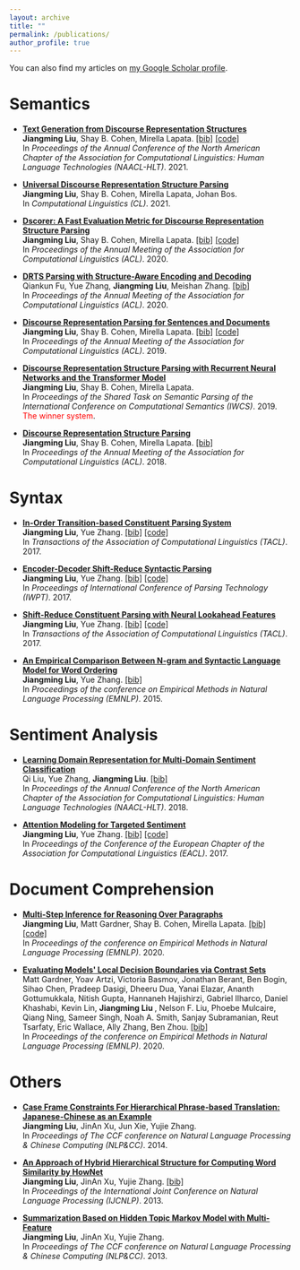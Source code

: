 ```yaml
---
layout: archive
title: ""
permalink: /publications/
author_profile: true
---
```


You can also find my articles on <a href="https://scholar.google.com/citations?user=8kOZVRsAAAAJ&hl=en">my Google Scholar profile</a>.

Semantics
=====


* <a href="https://www.aclweb.org/anthology/2021.naacl-main.35.pdf"><b>Text Generation from Discourse Representation Structures</b></a> <br/>
<strong>Jiangming Liu</strong>, Shay B. Cohen, Mirella Lapata. <a href="https://www.aclweb.org/anthology/2021.naacl-main.35.bib">[bib]</a> <a href="https://github.com/LeonCrashCode/Discourse-Representation-Tree-Structure/tree/main/gmb/DRS-to-text">[code]</a> </br> 
In <em>Proceedings of the Annual Conference of the North American Chapter of the Association for Computational Linguistics: Human Language Technologies (NAACL-HLT)</em>. 2021.

* <a href="https://direct.mit.edu/coli/article/doi/10.1162/coli_a_00406/98515/Universal-Discourse-Representation-Structure"> <b>Universal Discourse Representation Structure Parsing</b></a> <br/> 
<strong>Jiangming Liu</strong>, Shay B. Cohen, Mirella Lapata, Johan Bos. <br/>
In <em>Computational Linguistics (CL)</em>. 2021.

* <a href="https://www.aclweb.org/anthology/2020.acl-main.416.pdf"><b>Dscorer: A Fast Evaluation Metric for Discourse Representation Structure Parsing</b></a> <br/>
<strong>Jiangming Liu</strong>, Shay B. Cohen, Mirella Lapata. <a href="https://www.aclweb.org/anthology/2020.acl-main.416.bib">[bib]</a> <a href="https://github.com/LeonCrashCode/DRSScorer">[code]</a> <br/>
In <em>Proceedings of the Annual Meeting of the Association for Computational Linguistics (ACL)</em>. 2020.
	
* <a href="https://www.aclweb.org/anthology/2020.acl-main.416.pdf"><b>DRTS Parsing with Structure-Aware Encoding and Decoding</b></a> <br/>
Qiankun Fu, Yue Zhang, <strong>Jiangming Liu</strong>, Meishan Zhang. <a href="https://www.aclweb.org/anthology/2020.acl-main.609.bib">[bib]</a><br/>
In <em>Proceedings of the Annual Meeting of the Association for Computational Linguistics (ACL)</em>. 2020.

* <a href="https://www.aclweb.org/anthology/P19-1629.pdf"><b>Discourse Representation Parsing for Sentences and Documents</b></a><br/>
<strong>Jiangming Liu</strong>, Shay B. Cohen, Mirella Lapata. <a href="https://www.aclweb.org/anthology/P19-1629.bib">[bib]</a> <a href="https://github.com/LeonCrashCode/TreeDRSparsing/tree/bs_sattn_drssup">[code]</a><br/>
In <em>Proceedings of the Annual Meeting of the Association for Computational Linguistics (ACL)</em>. 2019.

* <a href="https://www.aclweb.org/anthology/W19-1203"><b>Discourse Representation Structure Parsing with Recurrent Neural Networks and the Transformer Model</b></a><br/>
<strong>Jiangming Liu</strong>, Shay B. Cohen, Mirella Lapata.<br/>
In <em>Proceedings of the Shared Task on Semantic Parsing of the International Conference on Computational Semantics (IWCS)</em>. 2019. <span style="color:red">The winner system</span>.

* <a href="http://aclweb.org/anthology/P18-1040"><b>Discourse Representation Structure Parsing</b></a><br/>
<strong>Jiangming Liu</strong>, Shay B. Cohen, Mirella Lapata. <a href="https://aclanthology.coli.uni-saarland.de/papers/P18-1040/p18-1040.bib">[bib]</a> <br/>
In <em>Proceedings of the Annual Meeting of the Association for Computational Linguistics (ACL)</em>. 2018.


Syntax
=====

* <a href="https://www.aclweb.org/anthology/Q17-1029"><b>In-Order Transition-based Constituent Parsing System</b></a> <br/>
<strong>Jiangming Liu</strong>, Yue Zhang. <a href="https://www.aclweb.org/anthology/papers/Q/Q17/Q17-1029.bib">[bib]</a> <a href="https://github.com/LeonCrashCode/InOrderParser">[code]</a> <br/>
In <em>Transactions of the Association of Computational Linguistics (TACL)</em>. 2017.

* <a href="https://www.aclweb.org/anthology/W17-6315"><b>Encoder-Decoder Shift-Reduce Syntactic Parsing</b></a> <br/>
<strong>Jiangming Liu</strong>, Yue Zhang. <a href="https://www.aclweb.org/anthology/papers/W/W17/W17-6315.bib">[bib]</a> <a href="https://github.com/LeonCrashCode/Encoder-Decoder-Parser">[code]</a><br/>
In <em>Proceedings of International Conference of Parsing Technology (IWPT)</em>. 2017.

* <a href="https://www.aclweb.org/anthology/Q17-1004"><b>Shift-Reduce Constituent Parsing with Neural Lookahead Features</b></a> <br/>
<strong>Jiangming Liu</strong>, Yue Zhang. <a href="https://www.aclweb.org/anthology/papers/Q/Q17/Q17-1004.bib">[bib]</a> <a href="https://github.com/LeonCrashCode/LookAheadFeature">[code]</a><br/>
In <em>Transactions of the Association of Computational Linguistics (TACL)</em>. 2017.

* <a href="https://www.aclweb.org/anthology/D15-1043"><b>An Empirical Comparison Between N-gram and Syntactic Language Model for Word Ordering</b></a> <br/>
<strong>Jiangming Liu</strong>, Yue Zhang. <a href="https://www.aclweb.org/anthology/papers/D/D15/D15-1043.bib">[bib]</a><br/>
In <em>Proceedings of the conference on Empirical Methods in Natural Language Processing (EMNLP)</em>. 2015.

Sentiment Analysis
=====

* <a href="http://aclweb.org/anthology/N18-1050"><b>Learning Domain Representation for Multi-Domain Sentiment Classification</b></a> <br/>
Qi Liu, Yue Zhang, <strong>Jiangming Liu</strong>. <a href="https://aclanthology.coli.uni-saarland.de/papers/N18-1050/n18-1050.bib">[bib]</a> <br/>
In <em>Proceedings of the Annual Conference of the North American Chapter of the Association for Computational Linguistics: Human Language Technologies (NAACL-HLT)</em>. 2018.

* <a href="https://www.aclweb.org/anthology/E17-2091"><b>Attention Modeling for Targeted Sentiment</b></a> <br/>
<strong>Jiangming Liu</strong>, Yue Zhang. <a href="https://www.aclweb.org/anthology/papers/E/E17/E17-2091.bib">[bib]</a> <a href="https://github.com/LeonCrashCode/AttentionTargetSentiment">[code]</a><br/>
In <em>Proceedings of the Conference of the European Chapter of the Association for Computational Linguistics (EACL)</em>. 2017.

Document Comprehension
=====

* <a href="https://www.aclweb.org/anthology/2020.emnlp-main.245/"><b>Multi-Step Inference for Reasoning Over Paragraphs</b></a> <br/>
<strong>Jiangming Liu</strong>, Matt Gardner, Shay B. Cohen, Mirella Lapata. <a href="https://www.aclweb.org/anthology/2020.emnlp-main.245.bib">[bib]</a> <a href="https://github.com/LeonCrashCode/allennlp/tree/transf-exp1">[code]</a> <br/>
In <em>Proceedings of the conference on Empirical Methods in Natural Language Processing (EMNLP)</em>. 2020.

* <a href="https://www.aclweb.org/anthology/2020.findings-emnlp.117/"><b>Evaluating Models' Local Decision Boundaries via Contrast Sets</b></a> <br/>
Matt Gardner, Yoav Artzi, Victoria Basmov, Jonathan Berant, Ben Bogin, Sihao Chen, Pradeep Dasigi, Dheeru Dua, Yanai Elazar, Ananth Gottumukkala, Nitish Gupta, Hannaneh Hajishirzi, Gabriel Ilharco, Daniel Khashabi, Kevin Lin, <strong> Jiangming Liu </strong>, Nelson F. Liu, Phoebe Mulcaire, Qiang Ning, Sameer Singh, Noah A. Smith, Sanjay Subramanian, Reut Tsarfaty, Eric Wallace, Ally Zhang, Ben Zhou. <a href="https://www.aclweb.org/anthology/2020.findings-emnlp.117.bib">[bib]</a> <br/>
In <em>Proceedings of the conference on Empirical Methods in Natural Language Processing (EMNLP)</em>. 2020.

Others
=====
* <a href="https://link.springer.com/chapter/10.1007/978-3-662-45924-9_12"><b>Case Frame Constraints For Hierarchical Phrase-based Translation: Japanese-Chinese as an Example</b></a> <br/>
<strong>Jiangming Liu</strong>, JinAn Xu, Jun Xie, Yujie Zhang. <br/>
In <em>Proceedings of The CCF conference on Natural Language Processing & Chinese Computing (NLP&CC)</em>. 2014.

* <a href="https://www.aclweb.org/anthology/I13-1120"><b>An Approach of Hybrid Hierarchical Structure for Computing Word Similarity by HowNet</b></a> <br/>
<strong>Jiangming Liu</strong>, JinAn Xu, Yujie Zhang. <a href="https://www.aclweb.org/anthology/papers/I/I13/I13-1120.bib">[bib]</a><br/>
In <em>Proceedings of the International Joint Conference on Natural Language Processing (IJCNLP)</em>. 2013.

* <a href="http://en.cnki.com.cn/Article_en/CJFDTOTAL-BJDZ201401027.htm"><b>Summarization Based on Hidden Topic Markov Model with Multi-Feature</b></a> <br/>
<strong>Jiangming Liu</strong>, JinAn Xu, Yujie Zhang.<br/>
In <em>Proceedings of The CCF conference on Natural Language Processing & Chinese Computing (NLP&CC)</em>. 2013.


